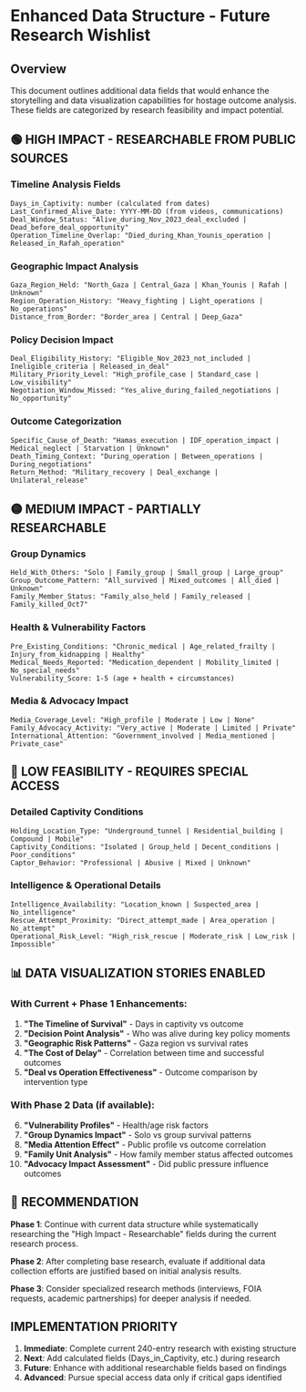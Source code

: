 # Enhanced Data Structure - Future Research Wishlist

## Overview
This document outlines additional data fields that would enhance the storytelling and data visualization capabilities for hostage outcome analysis. These fields are categorized by research feasibility and impact potential.

## 🟢 HIGH IMPACT - RESEARCHABLE FROM PUBLIC SOURCES

### Timeline Analysis Fields
```
Days_in_Captivity: number (calculated from dates)
Last_Confirmed_Alive_Date: YYYY-MM-DD (from videos, communications)
Deal_Window_Status: "Alive_during_Nov_2023_deal_excluded | Dead_before_deal_opportunity"
Operation_Timeline_Overlap: "Died_during_Khan_Younis_operation | Released_in_Rafah_operation"
```

### Geographic Impact Analysis
```
Gaza_Region_Held: "North_Gaza | Central_Gaza | Khan_Younis | Rafah | Unknown"
Region_Operation_History: "Heavy_fighting | Light_operations | No_operations"
Distance_from_Border: "Border_area | Central | Deep_Gaza"
```

### Policy Decision Impact
```
Deal_Eligibility_History: "Eligible_Nov_2023_not_included | Ineligible_criteria | Released_in_deal"
Military_Priority_Level: "High_profile_case | Standard_case | Low_visibility"
Negotiation_Window_Missed: "Yes_alive_during_failed_negotiations | No_opportunity"
```

### Outcome Categorization
```
Specific_Cause_of_Death: "Hamas_execution | IDF_operation_impact | Medical_neglect | Starvation | Unknown"
Death_Timing_Context: "During_operation | Between_operations | During_negotiations"
Return_Method: "Military_recovery | Deal_exchange | Unilateral_release"
```

## 🟡 MEDIUM IMPACT - PARTIALLY RESEARCHABLE

### Group Dynamics
```
Held_With_Others: "Solo | Family_group | Small_group | Large_group"
Group_Outcome_Pattern: "All_survived | Mixed_outcomes | All_died | Unknown"
Family_Member_Status: "Family_also_held | Family_released | Family_killed_Oct7"
```

### Health & Vulnerability Factors
```
Pre_Existing_Conditions: "Chronic_medical | Age_related_frailty | Injury_from_kidnapping | Healthy"
Medical_Needs_Reported: "Medication_dependent | Mobility_limited | No_special_needs"
Vulnerability_Score: 1-5 (age + health + circumstances)
```

### Media & Advocacy Impact
```
Media_Coverage_Level: "High_profile | Moderate | Low | None"
Family_Advocacy_Activity: "Very_active | Moderate | Limited | Private"
International_Attention: "Government_involved | Media_mentioned | Private_case"
```

## 🔴 LOW FEASIBILITY - REQUIRES SPECIAL ACCESS

### Detailed Captivity Conditions
```
Holding_Location_Type: "Underground_tunnel | Residential_building | Compound | Mobile"
Captivity_Conditions: "Isolated | Group_held | Decent_conditions | Poor_conditions"
Captor_Behavior: "Professional | Abusive | Mixed | Unknown"
```

### Intelligence & Operational Details
```
Intelligence_Availability: "Location_known | Suspected_area | No_intelligence"
Rescue_Attempt_Proximity: "Direct_attempt_made | Area_operation | No_attempt"
Operational_Risk_Level: "High_risk_rescue | Moderate_risk | Low_risk | Impossible"
```

## 📊 DATA VISUALIZATION STORIES ENABLED

### With Current + Phase 1 Enhancements:
1. **"The Timeline of Survival"** - Days in captivity vs outcome
2. **"Decision Point Analysis"** - Who was alive during key policy moments
3. **"Geographic Risk Patterns"** - Gaza region vs survival rates
4. **"The Cost of Delay"** - Correlation between time and successful outcomes
5. **"Deal vs Operation Effectiveness"** - Outcome comparison by intervention type

### With Phase 2 Data (if available):
6. **"Vulnerability Profiles"** - Health/age risk factors
7. **"Group Dynamics Impact"** - Solo vs group survival patterns
8. **"Media Attention Effect"** - Public profile vs outcome correlation
9. **"Family Unit Analysis"** - How family member status affected outcomes
10. **"Advocacy Impact Assessment"** - Did public pressure influence outcomes

## 🎯 RECOMMENDATION

**Phase 1**: Continue with current data structure while systematically researching the "High Impact - Researchable" fields during the current research process.

**Phase 2**: After completing base research, evaluate if additional data collection efforts are justified based on initial analysis results.

**Phase 3**: Consider specialized research methods (interviews, FOIA requests, academic partnerships) for deeper analysis if needed.

## IMPLEMENTATION PRIORITY

1. **Immediate**: Complete current 240-entry research with existing structure
2. **Next**: Add calculated fields (Days_in_Captivity, etc.) during research
3. **Future**: Enhance with additional researchable fields based on findings
4. **Advanced**: Pursue special access data only if critical gaps identified